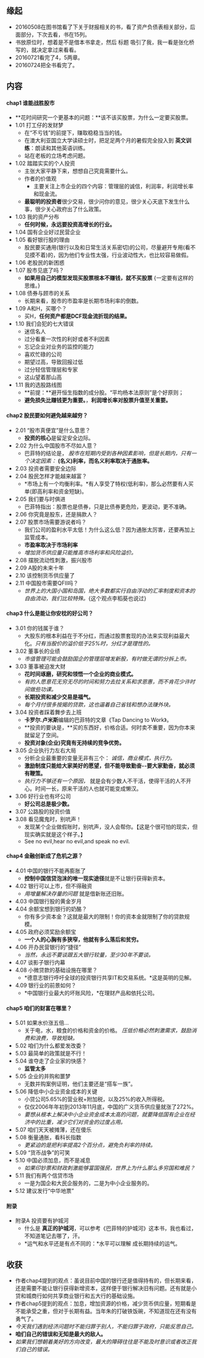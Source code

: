 ##  缘起
+ 20160508在图书馆看了下关于财报相关的书，看了资产负债表相关部分，后面部分，下次去看，书在15列。
+ 书放原位时，想着是不是借本书拿走，然后 标题 吸引了我，我一看是张化桥写的，就决定拿过来看看。
+ 20160721看完了4，5两章。
+ 20160724把全书看完了。

##  内容
#### chap1 谁能战胜股市
+ **花时间研究一个更基本的问题：**该不该买股票，为什么一定要买股票。
+ 1.01 打工仔的发财梦
	+ 在“不亏钱”的前提下，赚取稳稳当当的钱。
	+ 在澳大利亚国立大学读硕士时，把足足两个月的暑假完全投入到 **英文训练**：朗读和其他英语训练。
	+ 站在老板的立场考虑问题。
+ 1.02 踏踏实实的个人投资
	+ 主张大家平静下来，想想自己究竟需要什么。
	+ 作者的价值观
		+ 主要关注上市企业的四个内容：管理层的诚信，利润率，利润增长率和现金流。
	+ **最聪明的投资者**很少交易，很少问你的意见，很少关心天底下发生什么事，很少关心政府出了什么政策。
+ 1.03 我的资产分布
	+ **任何时候，永远要投资高增长的行业。**
+ 1.04 国有企业好过民营企业
+ 1.05 看好银行股的理由
	+ 股民要买通用(银行以及和日常生活关系密切)的公司，尽量避开专用(看不见摸不着)的，因为他们专业性太强，行业波动性大，也比较容易做假。
+ 1.06 老股民的新困惑
+ 1.07 股市见底了吗？
	+ **如果用自己的模型发现买股票根本不赚钱，就不买股票** {一定要有这样的思维。}
+ 1.08 债券与顾市的关系
	+ 长期来看，股市的市盈率是长期市场利率的倒数。
+ 1.09 A和H，买哪个？
	+ 买H，**任何资产都是DCF现金流折现的结果。**
+ 1.10 我们会犯的七大错误
	+ 迷信名人
	+ 过分看重一次性的利好或者不利因素
	+ 忘记企业对业务的监控的能力
	+ 喜欢忙碌的公司
	+ 期望过高，导致回报过低
	+ 过分轻信管理层和专家
	+ 这山望着那山高
+ 1.11 我的选股路线图
	+ **前提：**避开恒生指数的成分股。“平均杨本法原则”是个好原则；
	+ **避免损失比赚钱更为重要。**，**利润增长率对股票升值至关重要。**

####  chap2 股民要如何避免越来越穷？
+ 2.01 “股市真便宜”是什么意思？
	+ **投资的核心**是留足安全边际。
+ 2.02 为什么中国股市不尽如人意？
	+ 巴菲特的结论是， *股市在短期内受到各种因素影响，但是长期内，只有一个决定因素：* **(名义)利率，而名义利率取决于通胀率。**
+ 2.03 投资者需要安全边际
+ 2.04 股民怎样才能越来越富？
	+ *市场上有一个均衡利率。*有人享受了特权(低利率)，那么必然要有人买单(即高利率和资金短缺)。
+ 2.05 我们要与时俱进
	+ 巴菲特指出：股票也是债券，只是比债券更危险，更波动，更不准确。
+ 2.06 你究竟是股东，还是捐款人？
+ 2.07 股票市场需要游说者吗？
	+ 我们公司的盈利水平太低！为什么这么低？因为通胀太厉害，还要再加上监管成本。
	+ **市盈率取决于市场利率**
	+ *增加货币供应量只能推高市场利率和风险溢价。*
+ 2.08 摆脱流动性刺激，振兴股市
+ 2.09 A股的未来十年
+ 2.10 该控制货币供应量了
+ 2.11 中国股市需要QFII吗？
	+ *世界上的大国小国和岛国，绝大多数都实行自由浮动的汇率制度和资本的自由流动，我们比较特殊。*{这个观点李稻葵也说过}

####  chap3 什么是能让你安枕的好公司？
+ 3.01 你的钱属于谁？
	+ 大股东的根本利益在于不分红，而通过股票套现的办法来实现利益最大化。*只有当股价的溢价低于25%时，分红才是理性的。*
+ 3.02 董事长的业绩
	+ *市值管理可能会鼓励国企的管理层增发新股，有时做无谓的分拆上市。*
+ 3.03 董事被迫发大财
	+ **花时间琢磨，研究和领悟一个企业的商业模式。**
	+ *有的人愿意花无穷无尽的时间和努力去拉关系和求恩惠，而不肯花少许时间做些功课。*
	+ **长期投资和减少交易是福气。**
	+ *每个月付很多按揭的贷款，这也逼着自己省钱和想办法赚外块。*
+ 3.04 投资者踩着舞步去上班
	+ **卡罗尔.卢米斯**编辑的巴菲特的文章《Tap Dancing to Work》。
	+ **投资的要诀是，**买的东西好，价格合适。何时卖不重要，因为你本来就留足了空间。
	+ **投资对象(企业)究竟有无持续的竞争优势。**
+ 3.05 企业执行力左右大局
	+ 分析企业最重要的变量无非有三个： *诚信，商业模式，执行力。*
	+ **激励制度只能给大家美好的愿望，但不能导致勤奋--要大家勤奋，就必须有鞭策。**
	+ *执行力不够还有一个原因，* 就是会有少数人不干活，使得干活的人不开心。时间一长，原来干活的人也就可能变成懒汉。
+ 3.06 好行业也有坏公司
	+ **好公司总是极少数。**
+ 3.07 公路股的投资价值
+ 3.08 看见魔鬼时，别吭声！
	+ 发现某个企业做假账时，别吭声，没人会帮你。【这是个很可怕的现实，但现实确实就是这个样子。】
	+ See no evil,hear no evil,and speak no evil.


####  chap4 金融创新成了危机之源？
+ 4.01 中国的银行不能再膨胀了
	+ **控制中国信贷泡沫的唯一现实途径**就是不让银行获得新资本。
+ 4.02 银行可以上市，但不得融资
	+ *用增量解决存量的问题* 就是借新账还旧账。
+ 4.03 中国银行股的黄金岁月
+ 4.04 余额宝想到银行的奶酪？
	+ 你有多少资本金？这就是最大的限制！你的资本金就限制了你的贷款规模。
+ 4.05 政府必须奖励余额宝
	+ **一个人的心胸有多狭窄，他就有多么落后和贫穷。**
+ 4.06 开办民营银行的“捷径”
	+ *当然，永远不要谈跟五大银行较量，至少30年不要谈。*
+ 4.07 谈影子银行内幕
+ 4.08 小微贷款的基础设施在哪里？
	+ *德意志银行呼吁全球的投资银行共享IT和交易系统。*这是英明的见解。
+ 4.09 银行业的前景如何？
	+ *中国银行业最大的坏账风险，*在理财产品和依托公司。

####  chap5 咱们的财富在哪里？
+ 5.01 如果水价涨五倍...
	+ 关于电，水，粮食的价格和资金的价格。 *压低价格必然刺激需求，鼓励消费和浪费，导致短缺。*
+ 5.02 咱们为什么都爱发改委？
+ 5.03 最简单的政策就是不行！
+ 5.04 谁夺走了企业家的快感？
	+ **监管太多**
+ 5.05 企业的并购和噩梦
	+ 无数并购案例证明，他们主要还是“搭车一族”。
+ 5.06 降低中小企业资金成本的关键
	+ 小贷公司5.65%的营业税+附加税，以及25%的收入所得税。
	+ 仅仅2006年年初到2013年11月底，中国的广义货币供应量就涨了272%。
	+ *要想从根本上解决中小企业资金成本太高的问题，就要降低国有企业在经济中的比重，减少它们对资金的过度占用。*
+ 5.07 咱们天天被摊薄，还在傻乐
+ 5.08 衡量通胀，看科长指数
	+ *更紧迫的是把利率提高2个百分点，避免负利率的持续。*
+ 5.09 “货币战争”的可笑
+ 5.10 中国必须加息，而不是减息
	+ *如果印钞票和财政刺激能够富国强民，世界上为什么那么多穷国和难民？*
+ 5.11 我们有两个信贷市场
	+ 一是为国企和大民企服务的，二是为中小企业服务的。
+ 5.12 建议发行“中华地票”

####  附录
+ 附录A 投资要有护城河
	+ 什么是 **真正的护城河**，可以参考《巴菲特的护城河》这本书，我也看过，不知道笔记去哪了，汗。
	+ *运气和水平还是有点不同的：*水平可以理解 成长期持续的运气。


##  收获
+ 作者chap4提到的观点：虽说目前中国的银行还是值得持有的，但长期来看，还是需要不能让银行获得新增资本，这样便于银行解决旧有问题。还有就是小贷和城商行如何共享商业银行和五大行的基础设施。
+ 作者chap5提到的观点：加息，增加资源的价格，减少货币供应量，短期看是不能承受之重，但对于长期有益。当年朱的打破铁饭碗，不知道现在还有没有勇气了。
+ *今天我们遇到经济问题时不能归罪于别人，不能归罪于政府，只能反思自己。*
+ **咱们自己的错误和无知是最大的敌人。**
+ *如果我们想朝着美好的方向改变，最大的障碍往往是不能及时意识或者改正我们自己的错误。*